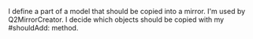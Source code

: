 I define a part of a model that should be copied into a mirror. I'm used by Q2MirrorCreator. I decide which objects should be copied with my #shouldAdd: method.